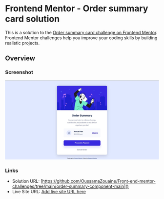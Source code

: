 # Frontend Mentor - Order summary card solution

This is a solution to the [Order summary card challenge on Frontend Mentor](https://www.frontendmentor.io/challenges/order-summary-component-QlPmajDUj). Frontend Mentor challenges help you improve your coding skills by building realistic projects.

## Overview

### Screenshot

![](./screenshot/order-summary-component.JPG)

### Links

-   Solution URL: [https://github.com/OussamaZouaine/Front-end-mentor-challenges/tree/main/order-summary-component-main]()
-   Live Site URL: [Add live site URL here](https://your-live-site-url.com)
